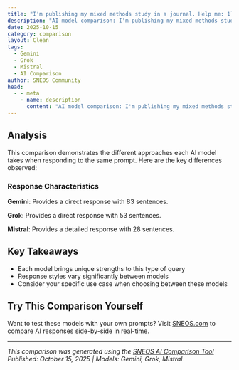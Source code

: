 ```yaml
---
title: "I'm publishing my mixed methods study in a journal. Help me: 1) Choose mixed methods journals (JMM"
description: "AI model comparison: I'm publishing my mixed methods study in a journal. Help me: 1) Choose mixed methods journals (JMM..."
date: 2025-10-15
category: comparison
layout: Clean
tags:
  - Gemini
  - Grok
  - Mistral
  - AI Comparison
author: SNEOS Community
head:
  - - meta
    - name: description
      content: "AI model comparison: I'm publishing my mixed methods study in a journal. Help me: 1) Choose mixed methods journals (JMM..."
---
```


<ChatComparison
  title="I'm publishing my mixed methods study in a journal. Help me: 1) Choose mixed methods journals (JMM"
  prompt="I'm publishing my mixed methods study in a journal. Help me: 1) Choose mixed methods journals (JMM"
  :responses='{"Gemini": "This is an excellent question, and it\u0027s especially timely given recent developments in the mixed methods landscape!\n\nFirst, let\u0027s clarify the \u0022JMM\u0022 part. The premier dedicated journal for mixed methods research is the **Journal of Mixed Methods Research (JMMR)**. It\u0027s possible you\u0027re referring to this journal, perhaps with a shortened name.\n\nHowever, there\u0027s been a very significant change regarding JMMR that you need to be aware of:\n\n### The JMMR Transition: From SAGE to APA\n\nThe *Journal of Mixed Methods Research* (JMMR) has recently transitioned publishers.\n*   **Previously:** It was published by SAGE Publishing.\n*   **Currently (Starting 2025):** It will be published by the **American Psychological Association (APA)**.\n\n**What this means for you:**\n\n1.  **New Editor-in-Chief:** The new Editor-in-Chief is Dr. Donna Mertens, a highly respected figure in the mixed methods community. This means a new editorial vision and potentially a slightly shifted scope or emphasis.\n2.  **New Submission Portal:** If you plan to submit to JMMR, you MUST use the new APA submission portal. The first issue under APA is slated for 2025.\n3.  **Indexing \u0026 Impact Factor:** While the journal retains its name, a change in publisher and editor can affect its indexing status and impact factor. For a new publication cycle under APA, it might take some time for the new APA version to re-establish its impact factor and full indexing, though given its history and the APA\u0027s reputation, this is likely to be a smooth process.\n4.  **Opportunity:** A new editorial team can also mean a fresh start and a greater openness to diverse approaches or emerging topics within mixed methods.\n\n**Recommendation:** If JMMR is your target, definitely visit the APA\u0027s new JMMR site to understand their current call for papers, scope, and submission guidelines: [https://www.apa.org/pubs/journals/mxm/](https://www.apa.org/pubs/journals/mxm/)\n\n---\n\n### Choosing Mixed Methods Journals: General Advice\n\nWhen selecting a journal for your mixed methods study, consider the following:\n\n1.  **Scope and Aim:** Does your study align with the journal\u0027s stated mission? Read the \u0022Aims \u0026 Scope\u0022 section carefully.\n2.  **Target Audience:** Who do you want to read your work? Is it methodologists, practitioners in a specific field, or a broad interdisciplinary audience?\n3.  **Methodological Contribution vs. Applied Research:**\n    *   Is your paper primarily a methodological piece (e.g., developing a new integration strategy, discussing a theoretical aspect of MM)?\n    *   Or is it an applied study that *uses* mixed methods to answer a substantive research question?\n4.  **Impact Factor \u0026 Indexing:** (Keep in mind the JMMR caveat above). For many academics, impact factor and indexing (e.g., Scopus, Web of Science, PubMed for health) are important.\n5.  **Review Process and Time to Publication:** While hard to predict, some journals are known for faster or slower turnarounds.\n6.  **Open Access Options/Fees:** Does the journal offer Open Access? Are there Article Processing Charges (APCs) if you choose OA?\n\n---\n\n### Recommended Mixed Methods Journals (and Mixed-Methods-Friendly Journals)\n\nHere\u0027s a breakdown of journals to consider, ranging from dedicated MM to discipline-specific ones that welcome rigorous MM work:\n\n**1. Dedicated Mixed Methods Journals:**\n\n*   **Journal of Mixed Methods Research (JMMR) - APA:**\n    *   **Focus:** The flagship journal for all things mixed methods. Publishes methodological advancements, theoretical discussions, and exemplary applied studies.\n    *   **Ideal for:** Studies where the mixed methods design, integration, or methodology is a central focus or a significant contribution.\n    *   **Current Status:** Under new APA editorship, accepting submissions for 2025 issues.\n\n**2. Methodology-Focused Journals (Often Accept Mixed Methods):**\n\nThese journals focus on research methods more broadly and frequently publish high-quality mixed methods studies.\n\n*   **Qualitative Inquiry:**\n    *   **Focus:** A leading qualitative journal, but often features mixed methods articles that critically examine research practices, innovative designs, or theoretical underpinnings.\n    *   **Ideal for:** Studies with a strong qualitative core or those using creative, arts-based, or innovative mixed methods approaches.\n*   **International Journal of Social Research Methodology:**\n    *   **Focus:** Publishes papers on all aspects of social research methodology. Very open to quantitative, qualitative, and mixed methods approaches.\n    *   **Ideal for:** Studies making a methodological contribution in social sciences, or applied studies with a very strong and well-articulated methodological discussion.\n*   **Field Methods:**\n    *   **Focus:** Concentrates on practical applications of research methods in field settings.\n    *   **Ideal for:** Mixed methods studies that involve data collection or integration challenges in real-world contexts, or those offering practical innovations in method use.\n*   **Qualitative Research:**\n    *   **Focus:** Another prominent qualitative journal that occasionally features mixed methods articles, especially those discussing the integration of qualitative and quantitative data.\n\n**3. Discipline-Specific Journals that Welcome Mixed Methods:**\n\nMany journals within specific disciplines are increasingly open to mixed methods, especially if the methodology is well-executed and clearly enhances the research question.\n\n*   **Health Sciences:**\n    *   **Qualitative Health Research:** While primarily qualitative, it often publishes excellent mixed methods studies that clearly articulate the added value of the quantitative component.\n    *   **Health Education \u0026 Behavior:** Publishes research relevant to health promotion and education, and well-designed mixed methods studies are welcomed.\n    *   **Journal of Clinical Nursing / Journal of Advanced Nursing:** Many nursing studies use mixed methods, and these journals are receptive.\n*   **Education:**\n    *   **Educational Researcher:** Publishes articles of general significance to education, including methodological advancements and studies using robust designs.\n    *   **American Educational Research Journal (AERJ):** A top-tier journal that values rigorous and innovative research, including mixed methods.\n    *   **Review of Educational Research:** For systematic reviews and meta-syntheses that might include mixed methods studies.\n*   **Social Work:**\n    *   **Journal of Mixed Methods Research in Social Work:** (Emerging area, look for specific journals in this niche).\n    *   **Social Work Research:** Publishes research on social work practice and policy, often including mixed methods.\n*   **Business/Management:**\n    *   **Organizational Research Methods:** Focuses explicitly on research methods in organizational sciences and is highly receptive to mixed methods.\n    *   **Journal of Business Research / Management Learning:** Some broader business journals might accept well-justified mixed methods, especially if they have a strong theoretical contribution.\n\n**How to narrow it down:**\n\n1.  **Start with your references:** Look at the journals where the key papers you cite (especially those using mixed methods in your area) are published. This is a strong indicator of a journal\u0027s receptiveness.\n2.  **Read recent issues:** Browse the tables of contents of potential journals to see if your type of mixed methods study (e.g., exploratory sequential, convergent, explanatory sequential) and your topic are a good fit.\n3.  **Check for \u0022Instructions for Authors\u0022:** Many journals explicitly state if they welcome mixed methods research in their author guidelines.\n\nGood luck with your submission! Your mixed methods study has a great chance of finding a home in one of these excellent journals.", "Grok": "### Recommended Mixed Methods Journals\n\nMixed methods research integrates qualitative and quantitative approaches, and several journals specialize in or welcome such studies. Since your query mentions \u0022JMM,\u0022 I\u0027ll start with that (likely referring to the *Journal of Mixed Methods Research*, a top choice), then suggest others based on impact, scope, and relevance. These recommendations draw from established academic publishing resources like Scimago Journal Rank, Clarivate\u0027s Journal Citation Reports, and publisher guidelines (as of my last update in 2023; always verify current details on journal websites).\n\n#### 1. Journal of Mixed Methods Research (JMMR)\n- **Publisher**: SAGE Publications.\n- **Focus**: Dedicated exclusively to mixed methods research, covering design, methodology, applications across disciplines (e.g., education, health, social sciences). It\u0027s ideal for your study as it emphasizes integration of methods.\n- **Impact Factor**: Around 3.5 (2022); Q1 in social sciences.\n- **Submission Tips**: Open access options available; peer-reviewed; encourages empirical studies with methodological innovation. Check their guidelines at sagepub.com/journals/journal-of-mixed-methods-research.\n- **Why Suitable**: If your work highlights mixed methods integration, this is a premier outlet.\n\n#### 2. International Journal of Multiple Research Approaches (IJMRA)\n- **Publisher**: Taylor \u0026 Francis.\n- **Focus**: Broadly covers mixed, multi-method, and interdisciplinary research, with a strong mixed methods section. Suitable for studies blending qualitative/quantitative data in applied fields.\n- **Impact Factor**: ~1.2 (2022); emerging journal.\n- **Submission Tips**: Accepts original research; fast review process; open to global submissions. See tandfonline.com/loi/ripa20.\n- **Why Suitable**: Good for mixed methods in practical or policy-oriented studies.\n\n#### 3. Journal of Mixed Methods Research Practice (often associated with JMMR ecosystem)\n- **Note**: This isn\u0027t a standalone journal but a practical companion to JMMR through the Mixed Methods International Research Association (MMIRA). For practice-focused pieces, consider submitting to MMIRA conferences or their affiliated outlets, but route empirical work back to JMMR.\n\n#### Additional Strong Options\nIf JMMR doesn\u0027t fit (e.g., due to discipline-specific focus), consider these interdisciplinary or field-specific journals that frequently publish mixed methods:\n- **Field Methods** (SAGE): Focuses on methodological innovations in social sciences, including mixed designs. Impact Factor ~2.0; great for qualitative-heavy mixed studies.\n- **Qualitative Health Research** (SAGE): Welcomes mixed methods in health and nursing; Impact Factor ~3.0. Ideal if your study has a health angle.\n- **American Journal of Evaluation** (SAGE): Emphasizes evaluation research with mixed methods; Impact Factor ~2.5. Suited for applied, impact-driven work.\n- **International Journal of Social Research Methodology** (Taylor \u0026 Francis): Covers mixed methods broadly; Impact Factor ~2.8; methodologically rigorous.\n\n#### General Advice for Submission\n- **Check Fit**: Review recent issues on the journal\u0027s site to ensure your study\u0027s scope aligns (e.g., word count, emphasis on methods vs. findings).\n- **Preparation**: Follow CONSORT or similar guidelines for mixed methods reporting; highlight integration in your abstract.\n- **Open Access**: Many offer APC waivers for certain regions\u2014budget accordingly.\n- **Resources**: Use MMIRA\u0027s website (mmira.org) for networking and journal recommendations. Tools like Elsevier\u0027s Journal Finder or Web of Science can help match your abstract to journals.\n\nIf you provide more details about your study\u0027s field (e.g., education, psychology) or specific challenges, I can refine these suggestions!", "Mistral": "Certainly! Publishing a mixed methods study in a reputable journal can significantly enhance the visibility and impact of your research. Here are some well-regarded journals that focus on mixed methods research:\n\n1. **Journal of Mixed Methods Research (JMMR)**\n   - **Publisher:** SAGE Publications\n   - **Description:** This journal is dedicated to the theory, practice, and dissemination of mixed methods research. It covers a wide range of disciplines and methodologies.\n\n2. **International Journal of Multiple Research Approaches**\n   - **Publisher:** Emerald Publishing\n   - **Description:** This journal publishes articles that explore the use of multiple research approaches, including mixed methods, in various fields.\n\n3. **Qualitative Research Journal**\n   - **Publisher:** Emerald Publishing\n   - **Description:** While primarily focused on qualitative research, this journal also accepts mixed methods studies that have a strong qualitative component.\n\n4. **Field Methods**\n   - **Publisher:** SAGE Publications\n   - **Description:** This journal focuses on methodological issues in social science research, including mixed methods approaches.\n\n5. **International Journal of Qualitative Methods**\n   - **Publisher:** SAGE Publications\n   - **Description:** This journal publishes articles on qualitative and mixed methods research, with a focus on methodological innovation and application.\n\n6. **Journal of Research in Nursing**\n   - **Publisher:** SAGE Publications\n   - **Description:** This journal publishes research in nursing, including mixed methods studies, and is particularly relevant if your study is in the field of healthcare.\n\n7. **Educational Researcher**\n   - **Publisher:** American Educational Research Association (AERA)\n   - **Description:** This journal publishes articles on educational research, including mixed methods studies, and is a good choice if your study is in the field of education.\n\n8. **Journal of Empirical Research on Human Research Ethics**\n   - **Publisher:** SAGE Publications\n   - **Description:** This journal focuses on ethical issues in human research, including mixed methods studies that address ethical considerations.\n\n9. **Journal of Social Service Research**\n   - **Publisher:** Taylor \u0026 Francis\n   - **Description:** This journal publishes research on social services, including mixed methods studies, and is relevant if your study is in the field of social work or social services.\n\n10. **Journal of Educational and Behavioral Statistics**\n    - **Publisher:** American Educational Research Association (AERA)\n    - **Description:** This journal focuses on statistical methods in educational and behavioral research, including mixed methods approaches.\n\nWhen choosing a journal, consider the following factors:\n- **Scope and Relevance:** Ensure the journal\u0027s scope aligns with your study\u0027s focus and methodology.\n- **Impact Factor:** Check the journal\u0027s impact factor and reputation in your field.\n- **Audience:** Consider the journal\u0027s readership and whether it matches your target audience.\n- **Submission Guidelines:** Review the journal\u0027s submission guidelines to ensure your manuscript meets their requirements.\n\nGood luck with your publication!"}' published-date="{DateTime.UtcNow:HH:mm}"
/>

## Analysis

This comparison demonstrates the different approaches each AI model takes when responding to the same prompt. Here are the key differences observed:

### Response Characteristics

**Gemini**: Provides a direct response with 83 sentences. 

**Grok**: Provides a direct response with 53 sentences. 

**Mistral**: Provides a detailed response with 28 sentences. 

## Key Takeaways

- Each model brings unique strengths to this type of query
- Response styles vary significantly between models
- Consider your specific use case when choosing between these models

## Try This Comparison Yourself

Want to test these models with your own prompts? Visit [SNEOS.com](https://sneos.com) to compare AI responses side-by-side in real-time.

---

*This comparison was generated using the [SNEOS AI Comparison Tool](https://sneos.com)*
*Published: October 15, 2025 | Models: Gemini, Grok, Mistral*
